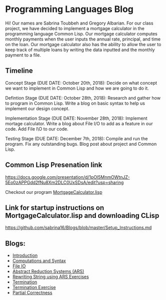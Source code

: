 # Programming Languages Blog

Hi! Our names are Sabrina Toubbeh and Gregory Albarian. For our class project, we have decided to implement 
a mortgage calculator in the programming language Common Lisp. Our mortgage calculator computes monthly payments 
when the user inputs the annual rate, principal, and time on the loan. Our mortgage calculator also has the ability
to allow the user to keep track of multiple loans by writing the data inputted and the monthly payment to a file.

## Timeline
Concept Stage (DUE DATE: October 20th, 2018):
Decide on what concept we want to implement in Common Lisp and how we are going to do it. 

Defintion Stage (DUE DATE: October 28th, 2018):
Research and gather how to program in Common Lisp. Write a blog on basic syntax to help us implement 
our design concept. 

Implementation Stage (DUE DATE: November 28th, 2018):
Implement mortage calculator. Write a blog about File I/O to add as a feature in our code. Add File I\O to our code. 

Testing Stage (DUE DATE: December 7th, 2018):
Compile and run the program. Fix any outstanding bugs. Blog post about project and Common Lisp. 
  
## Common Lisp Presenation link 
https://docs.google.com/presentation/d/1pOl5MnmOWtnJZ-5Eo0zAPPGdd2fNu8Xm2DLC0UxSDsA/edit?usp=sharing
  
Checkout our program [MortgageCalculator.lisp](https://github.com/sabrina16/Blogs/blob/master/MortgageCalculator.lisp)
## Link for startup instructions on MortgageCalculator.lisp and downloading CLisp  
https://github.com/sabrina16/Blogs/blob/master/Setup_Instructions.md  
  
## Blogs:  
* [Introduction](https://github.com/sabrina16/Blogs/blob/master/Blog1.md)
* [Computations and Syntax](https://github.com/sabrina16/Blogs/blob/master/Blog2_Syntax.md)
* [File IO](https://github.com/sabrina16/Blogs/blob/master/Blog3_FileIO.md)
* [Abstract Reduction Systems (ARS)](https://github.com/sabrina16/Blogs/blob/master/Blog4_ARS.md)
* [Rewriting String using ARS Exercises](https://github.com/sabrina16/Blogs/blob/master/String%20Rewriting.md)
* [Termination](https://github.com/sabrina16/Blogs/blob/master/Blog5_Termination.md)
* [Termination Exercise](https://github.com/sabrina16/Blogs/blob/master/Termination%20Exercise.md)
* [Partial Correctness](https://github.com/sabrina16/Blogs/blob/master/Blog6_Partial%20Correctness.md)
